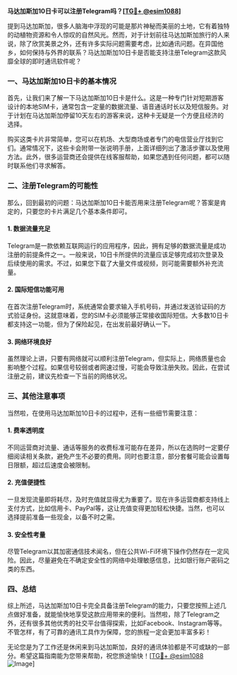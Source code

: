 **马达加斯加10日卡可以注册Telegram吗？[[TG💪+ @esim1088](https://t.me/s/esim1088)]**

提到马达加斯加，很多人脑海中浮现的可能是那片神秘而美丽的土地，它有着独特的动植物资源和令人惊叹的自然风光。然而，对于计划前往马达加斯加旅行的人来说，除了欣赏美景之外，还有许多实际问题需要考虑，比如通讯问题。在异国他乡，如何保持与外界的联系？马达加斯加10日卡是否能支持注册Telegram这款风靡全球的即时通讯软件呢？

### 一、马达加斯加10日卡的基本情况

首先，让我们来了解一下马达加斯加10日卡是什么。这是一种专门针对短期游客设计的本地SIM卡，通常包含一定量的数据流量、语音通话时长以及短信服务。对于计划在马达加斯加停留10天左右的游客来说，这种卡无疑是一个方便且经济的选择。

购买这类卡片非常简单，您可以在机场、大型商场或者专门的电信营业厅找到它们。通常情况下，这些卡会附带一张说明手册，上面详细列出了激活步骤以及使用方法。此外，很多运营商还会提供在线客服帮助，如果您遇到任何问题，都可以随时联系他们寻求解答。

### 二、注册Telegram的可能性

那么，回到最初的问题：马达加斯加10日卡能否用来注册Telegram呢？答案是肯定的，只要您的卡片满足几个基本条件即可。

#### 1. 数据流量充足
Telegram是一款依赖互联网运行的应用程序，因此，拥有足够的数据流量是成功注册的前提条件之一。一般来说，10日卡所提供的流量应该足够完成初次登录及后续使用的需求。不过，如果您下载了大量文件或视频，则可能需要额外补充流量。

#### 2. 国际短信功能可用
在首次注册Telegram时，系统通常会要求输入手机号码，并通过发送验证码的方式验证身份。这就意味着，您的SIM卡必须能够正常接收国际短信。大多数10日卡都支持这一功能，但为了保险起见，在出发前最好确认一下。

#### 3. 网络环境良好
虽然理论上讲，只要有网络就可以顺利注册Telegram，但实际上，网络质量也会影响整个过程。如果信号较弱或者网速过慢，可能会导致注册失败。因此，在尝试注册之前，建议先检查一下当前的网络状况。

### 三、其他注意事项

当然啦，在使用马达加斯加10日卡的过程中，还有一些细节需要注意：

#### 1. 费率透明度
不同运营商对流量、通话等服务的收费标准可能存在差异，所以在选购时一定要仔细阅读相关条款，避免产生不必要的费用。同时也要注意，部分套餐可能会设置每日限额，超过后速度会被限制。

#### 2. 充值便捷性
一旦发现流量即将耗尽，及时充值就显得尤为重要了。现在许多运营商都支持线上支付方式，比如信用卡、PayPal等，这让充值变得更加轻松快捷。当然，也可以选择提前准备一些现金，以备不时之需。

#### 3. 安全性考量
尽管Telegram以其加密通信技术闻名，但在公共Wi-Fi环境下操作仍然存在一定风险。因此，尽量避免在不确定安全性的网络中处理敏感信息，比如银行账户密码之类的东西。

### 四、总结

综上所述，马达加斯加10日卡完全具备注册Telegram的能力，只要您按照上述几点做好准备，就能愉快地享受这款应用带来的便利。当然啦，除了Telegram之外，还有很多其他优秀的社交平台值得探索，比如Facebook、Instagram等等。不管怎样，有了可靠的通讯工具作为保障，您的旅程一定会更加丰富多彩！

无论您是为了工作还是休闲来到马达加斯加，良好的通讯体验都是不可或缺的一部分。希望这篇指南能为您带来帮助，祝您旅途愉快！[[TG💪+ @esim1088](https://t.me/s/esim1088) ![Image](https://i.postimg.cc/4NQfJmqS/Snipaste-2025-05-13-00-14-12.png)]